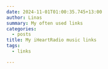 ```yaml
---
date: 2024-11-01T01:00:35.745+13:00
author: Linas
summary: My often used links
categories:
  - posts
title: My iHeartRadio music links
tags:
  - links

---
```


<style>
.container {
    display: grid;
    grid-template-columns: repeat(auto-fit, minmax(100px, 1fr));
}
.btn {
    background-color: #dddddd;
    padding: 5px;
    margin: 5px;
    height: 90%;
    text-align: center;
}

</style>


<div id="iheart" class="container">
</div>


<script>

function shuffleArray(array) {
  for (let i = array.length - 1; i > 0; i--) {
    const j = Math.floor(Math.random() * (i + 1));
    [array[i], array[j]] = [array[j], array[i]];
  }
  return array;
}

function renderMusicArtistsHTML(artistsData) {
  const shuffledArtists = shuffleArray([...artistsData]);
  return shuffledArtists.map(artist => {
    return `<a href="${artist.url}" target="_blank"><div class="btn">${artist.title}</div></a>`;
  }).join('');
}


const musicArtists = [
  {
    "title": "Ed Guy",
    "url": "https://www.iheart.com/artist/edguy-4953/"
  },
  {
    "title": "The Prodigy",
    "url": "https://www.iheart.com/artist/the-prodigy-37121/"
  },
  {
    "title": "Fatboy slim",
    "url": "https://www.iheart.com/artist/fatboy-slim-29305/"
  },
  {
    "title": "CSS",
    "url": "https://www.iheart.com/artist/css-86492/"
  },
  {
    "title": "Chemical brothers",
    "url": "https://www.iheart.com/artist/the-chemical-brothers-27831/"
  },
  {
    "title": "Sisters of Mercy",
    "url": "https://www.iheart.com/artist/the-sisters-of-mercy-75773/"
  },
  {
    "title": "Cage the elephant",
    "url": "https://www.iheart.com/artist/cage-the-elephant-117804/"
  },
  {
    "title": "Andrew WK",
    "url": "https://www.iheart.com/artist/andrew-w-k-39618/"
  },
  {
    "title": "Beck",
    "url": "https://www.iheart.com/artist/beck-11447/"
  },
  {
    "title": "Gorillaz",
    "url": "https://www.iheart.com/artist/gorillaz-29588/"
  },
  {
    "title": "Nirvana",
    "url": "https://www.iheart.com/artist/nirvana-40473/"
  },
  {
    "title": "Sublime",
    "url": "https://www.iheart.com/artist/nirvana-40473/"
  },
  {
    "title": "Gnarls Barkley",
    "url": "https://www.iheart.com/artist/gnarls-barkley-58770/"
  },
  {
    "title": "Kaleo",
    "url": "https://www.iheart.com/artist/kaleo-352537/"
  },
  {
    "title": "Bishop briggs",
    "url": "https://www.iheart.com/artist/bishop-briggs-31199070/"
  },
  {
    "title": "Kongos",
    "url": "https://www.iheart.com/artist/kongos-771253/"
  },
  {
    "title": "The Black Keys",
    "url": "https://www.iheart.com/artist/the-black-keys-9288/"
  },
  {
    "title": "The Raconteurs",
    "url": "https://www.iheart.com/artist/the-raconteurs-58373/"
  },
  {
    "title": "Cake",
    "url": "https://www.iheart.com/artist/cake-70491/"
  },
  {
    "title": "The Presidents of the United States",
    "url": "https://www.iheart.com/artist/the-presidents-of-the-united-states-131862/"
  },
  {
    "title": "Bloodhound Gang",
    "url": "https://www.iheart.com/artist/bloodhound-gang-39404/"
  },
  {
    "title": "The Offspring",
    "url": "https://www.iheart.com/artist/the-offspring-80925/"
  },
  {
    "title": "The Flaming Lips",
    "url": "https://www.iheart.com/artist/the-flaming-lips-33830/"
  },
  {
    "title": "Liquido - Narcotic",
    "url": "https://www.iheart.com/artist/liquido-3602/songs/narcotic-33564300/"
  },
  {
    "title": "Shiny Toy Guns",
    "url": "https://www.iheart.com/artist/shiny-toy-guns-6345/"
  },
  {
    "title": "Maneskin",
    "url": "https://www.iheart.com/artist/maneskin-31997005/"
  },
  {
    "title": "Smash Mouth",
    "url": "https://www.iheart.com/artist/smash-mouth-39146/"
  },
  {
    "title": "Bowling for Soup",
    "url": "https://www.iheart.com/artist/bowling-for-soup-57672/"
  },
  {
    "title": "Ladytron",
    "url": "https://www.iheart.com/artist/ladytron-182332/"
  },
  {
    "title": "Tocotronic - Gehen die Leute",
    "url": "https://www.iheart.com/artist/tocotronic-207585/songs/gehen-die-leute-125048587/"
  },
  {
    "title": "Tocotronic",
    "url": "https://www.iheart.com/artist/tocotronic-207585/"
  },
  {
    "title": "The BossHoss",
    "url": "https://www.iheart.com/artist/the-bosshoss-30295187/"
  },
  {
    "title": "Johnny Cash",
    "url": "https://www.iheart.com/artist/johnny-cash-1616/"
  },
  {
    "title": "Nine Inch Nails",
    "url": "https://www.iheart.com/artist/nine-inch-nails-40022/"
  },
  {
    "title": "R.E.M.",
    "url": "https://www.iheart.com/artist/rem-3610/"
  },
  {
    "title": "Drugstore",
    "url": "https://www.iheart.com/artist/drugstore-126197/"
  },
  {
    "title": "Rob Dougan",
    "url": "https://www.iheart.com/artist/rob-dougan-98589/"
  },
  {
    "title": "Flight of the Conchords",
    "url": "https://www.iheart.com/artist/flight-of-the-conchords-98661/"
  },
  {
    "title": "Radiohead",
    "url": "https://www.iheart.com/artist/radiohead-974/"
  },
  {
    "title": "Biplan",
    "url": "https://www.iheart.com/artist/biplan-633878/albums/braks-55327560/"
  },
  {
    "title": "The Crystal Method",
    "url": "https://www.iheart.com/artist/the-crystal-method-11521/"
  },
  {
    "title": "Colony House",
    "url": "https://www.iheart.com/artist/colony-house-30401248/songs/cannonballers-184575821/"
  },
  {
    "title": "Alice in Videoland",
    "url": "https://www.iheart.com/artist/alice-in-videoland-141425/"
  },
  {
    "title": "Lana Del Rey",
    "url": "https://www.iheart.com/artist/lana-del-rey-692502/songs/say-yes-to-heaven-217591471/"
  },
  {
    "title": "The Last Dinner Party",
    "url": "https://www.iheart.com/artist/the-last-dinner-party-40240530/"
  },
  {
    "title": "Live - All Over You",
    "url": "https://www.iheart.com/artist/live-41289/songs/all-over-you-76445055/"
  },
  {
    "title": "Ash",
    "url": "https://www.iheart.com/artist/ash-30704131/"
  },
  {
    "title": "Goldfrapp",
    "url": "https://www.iheart.com/artist/goldfrapp-29488/"
  },
  {
    "title": "Rage Against the Machine",
    "url": "https://www.iheart.com/artist/rage-against-the-machine-89499/"
  },
  {
    "title": "East River Pipe - Summer Boy",
    "url": "https://www.iheart.com/artist/east-river-pipe-281491/songs/summer-boy-128349345/"
  },
  {
    "title": "A House",
    "url": "https://www.iheart.com/artist/a-house-30426254/"
  },
  {
    "title": "The Jesus and Mary Chain",
    "url": "https://www.iheart.com/artist/the-jesus-and-mary-chain-949860/"
  },
  {
    "title": "JJ72",
    "url": "https://www.iheart.com/artist/jj72-212261/"
  },
  {
    "title": "Generationals",
    "url": "https://www.iheart.com/artist/generationals-453972/"
  },  
  {
    "title": "Kent",
    "url": "https://www.iheart.com/artist/kent-30729019/"
  },  
  {
    "title": "Iggy Pop",
    "url": "https://www.iheart.com/artist/iggy-pop-9649/"
  },
  {
    "title": "The Charlatans",
    "url": "https://www.iheart.com/artist/the-charlatans-126338/"
  },
  {
    "title": "The Darkness",
    "url": "https://www.iheart.com/artist/the-darkness-60757/"
  },  
  {
    "title": "Bend Sinister",
    "url": "https://www.iheart.com/artist/bend-sinister-215207/"
  }
];

const musicArtistsHTML = renderMusicArtistsHTML(musicArtists);
document.getElementById('iheart').innerHTML = musicArtistsHTML;

</script>
